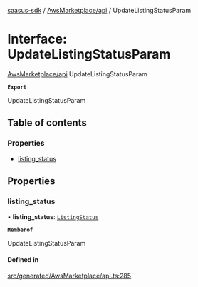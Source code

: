 [saasus-sdk](../README.md) / [AwsMarketplace/api](../modules/AwsMarketplace_api.md) / UpdateListingStatusParam

# Interface: UpdateListingStatusParam

[AwsMarketplace/api](../modules/AwsMarketplace_api.md).UpdateListingStatusParam

**`Export`**

UpdateListingStatusParam

## Table of contents

### Properties

- [listing\_status](AwsMarketplace_api.UpdateListingStatusParam.md#listing_status)

## Properties

### listing\_status

• **listing\_status**: [`ListingStatus`](../enums/AwsMarketplace_api.ListingStatus.md)

**`Memberof`**

UpdateListingStatusParam

#### Defined in

[src/generated/AwsMarketplace/api.ts:285](https://github.com/saasus-platform/saasus-sdk-javascript/blob/c6c266c/src/generated/AwsMarketplace/api.ts#L285)
